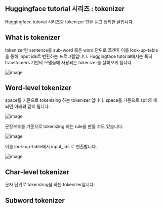

## Huggingface tutorial 시리즈 : tokenizer

Huggingface tutorial 시리즈중 tokenizer 편을 듣고 정리한 글입니다. 

## What is tokenizer

tokenizer란 sentence를 sub-word 혹은 word 단위로 쪼갠후 이를 look-up-table을 통해 input ids로 변환하는 프로그램입니다. Huggingface tutorial에서는 특히 transfomers 기반의 모델들에 사용되는 tokenizer를 살펴보게 됩니다.

![image](https://user-images.githubusercontent.com/50165842/144427223-af53b57a-f908-4b5c-b584-a425113a9cde.png)



## Word-level tokenizer

space를 기준으로 tokenizing 하는 tokenizer 입니다. space를 기준으로 split하게 되면 아래와 같이 됩니다.

![image](https://user-images.githubusercontent.com/50165842/144427638-cb31e5ee-6438-484c-bb21-027ea69988e5.png)

문장부호를 기준으로 tokenizing 하는 rule을 만들 수도 있습니다.



![image](https://user-images.githubusercontent.com/50165842/144427823-345b4540-0a7b-410b-9146-5179cf3f0a96.png)



이를 look-up-table에서 input_ids 로 변환합니다.

![image](https://user-images.githubusercontent.com/50165842/144427467-50990986-433e-4005-a1eb-70126e6d0e0e.png)



## Char-level tokenizer

문자 단위로 tokenizing을 하는 tokenizer입니다.  





## Subword tokenizer